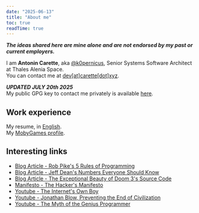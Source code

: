 ```yaml
---
date: "2025-06-13"
title: "About me"
toc: true
readTime: true
---
```


***The ideas shared here are mine alone and are not endorsed by my past or current employers.***

I am **Antonin Carette**, aka [@k0pernicus](https://github.com/k0pernicus), Senior Systems Software Architect at Thales Alenia Space.  
You can contact me at [dev[at]carette[dot]xyz](mailto:dev@carette.xyz).

***UPDATED JULY 20th 2025***  
My public GPG key to contact me privately is available [here](/dev@carette.xyz.key).  

## Work experience

My resume, in [English](/CARETTE_EN_cv.pdf).  
My [MobyGames profile](https://www.mobygames.com/person/1368928/antonin-carette/).

## Interesting links

* [Blog Article - Rob Pike's 5 Rules of Programming](https://users.ece.utexas.edu/~adnan/pike.html)
* [Blog Article - Jeff Dean's Numbers Everyone Should Know](http://highscalability.com/numbers-everyone-should-know)
* [Blog Article - The Exceptional Beauty of Doom 3's Source Code](https://kotaku.com/the-exceptional-beauty-of-doom-3s-source-code-5975610)
* [Manifesto - The Hacker's Manifesto](https://www.usc.edu/~douglast/202/lecture23/manifesto.html)
* [Youtube - The Internet's Own Boy](https://www.youtube.com/watch?v=9vz06QO3UkQ)
* [Youtube - Jonathan Blow, Preventing the End of Civilization](https://www.youtube.com/watch?v=ZSRHeXYDLko)
* [Youtube - The Myth of the Genius Programmer](https://www.youtube.com/watch?v=0SARbwvhupQ)
